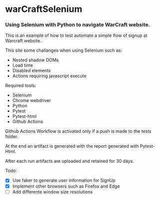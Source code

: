 # warCraftSelenium

### Using Selenium with Python to navigate WarCraft website. 

This is an example of how to test automate a simple flow of signup at Warcraft website. 

This site some challanges when using Selenium such as:
- Nested shadow DOMs
- Load time
- Disabled elements
- Actions requiring javascript execute

Required tools:
- Selenium
- Chrome webdriver
- Python
- Pytest
- Pytest-html
- Github Actions

Github Actions Workflow is activated only if a push is made to the tests folder. 

At the end an artifact is generated with the report generated with Pytest-Html.

After each run artifacts are uploaded and retained for 30 days. 

Todo:
- [x] Use faker to generate user information for SignUp
- [x] Implement other browsers such as Firefox and Edge
- [ ] Add differente window size resolutions
